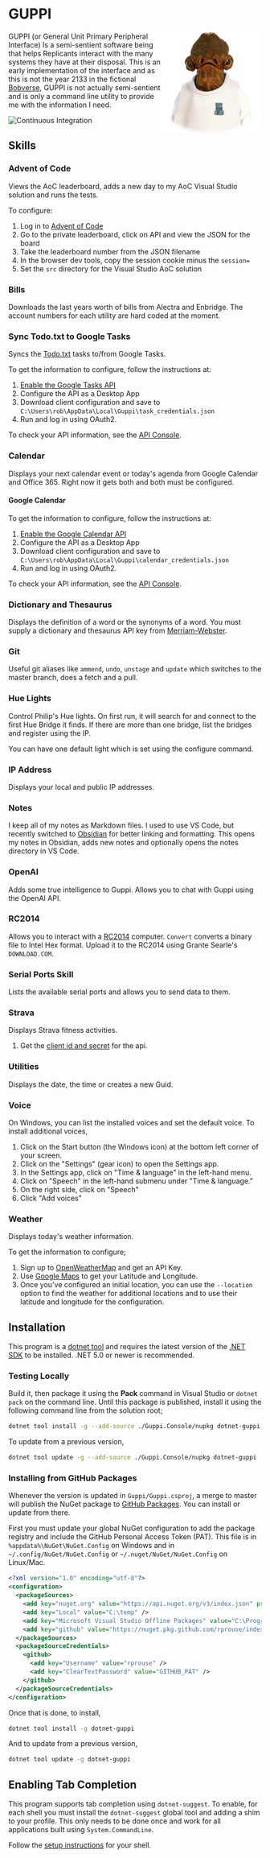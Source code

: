 # GUPPI

<img align="right" width="200" height="200" src="img/ackbar.png">

GUPPI (or General Unit Primary Peripheral Interface) Is a semi-sentient software
being that helps Replicants interact with the many systems they have at their
disposal. This is an early implementation of the interface and as this is not
the year 2133 in the fictional [Bobverse](https://bobiverse.fandom.com/wiki/We_Are_Legion_(We_Are_Bob)_Wiki),
GUPPI is not actually semi-sentient and is only a command line utility to provide
me with the information I need.

![Continuous Integration](https://github.com/rprouse/guppi/workflows/Continuous%20Integration/badge.svg)

## Skills

### Advent of Code

Views the AoC leaderboard, adds a new day to my AoC Visual Studio solution and runs the tests.

To configure:

1. Log in to [Advent of Code](https://adventofcode.com/)
2. Go to the private leaderboard, click on API and view the JSON for the board
3. Take the leaderboard number from the JSON filename
4. In the browser dev tools, copy the session cookie minus the `session=`
5. Set the `src` directory for the Visual Studio AoC solution

### Bills

Downloads the last years worth of bills from Alectra and Enbridge. The account numbers for each utility
are hard coded at the moment.

### Sync Todo.txt to Google Tasks

Syncs the [Todo.txt](https://github.com/rprouse/dotnet-todo) tasks to/from Google Tasks.

To get the information to configure, follow the instructions at:

1. [Enable the Google Tasks API](https://developers.google.com/tasks/reference/rest)
2. Configure the API as a Desktop App
3. Download client configuration and save to `C:\Users\rob\AppData\Local\Guppi\task_credentials.json`
4. Run and log in using OAuth2.

To check your API information, see the [API Console](https://console.developers.google.com/).

### Calendar

Displays your next calendar event or today's agenda from Google Calendar and Office 365. Right
now it gets both and both must be configured.

#### Google Calendar

To get the information to configure, follow the instructions at:

1. [Enable the Google Calendar API](https://developers.google.com/calendar/quickstart/dotnet)
2. Configure the API as a Desktop App
3. Download client configuration and save to `C:\Users\rob\AppData\Local\Guppi\calendar_credentials.json`
4. Run and log in using OAuth2.

To check your API information, see the [API Console](https://console.developers.google.com/).

### Dictionary and Thesaurus

Displays the definition of a word or the synonyms of a word. You must supply a
dictionary and thesaurus API key from [Merriam-Webster](https://dictionaryapi.com/).

### Git

Useful git aliases like `ammend`, `undo`, `unstage` and `update` which switches to the
master branch, does a fetch and a pull.

### Hue Lights

Control Philip's Hue lights. On first run, it will search for and connect to the first Hue Bridge
it finds. If there are more than one bridge, list the bridges and register using the IP.

You can have one default light which is set using the configure command.

### IP Address

Displays your local and public IP addresses.

### Notes

I keep all of my notes as Markdown files. I used to use VS Code, but recently switched to 
[Obsidian](https://obsidian.md/) for better linking and formatting. This opens my notes 
in Obsidian, adds new notes and optionally opens the notes directory in VS Code.

### OpenAI

Adds some true intelligence to Guppi. Allows you to chat with Guppi using the OpenAI API.

### RC2014

Allows you to interact with a [RC2014](https://rc2014.co.uk/) computer. `Convert` converts
a binary file to Intel Hex format. Upload it to the RC2014 using Grante Searle's `DOWNLOAD.COM`.

### Serial Ports Skill

Lists the available serial ports and allows you to send data to them.

### Strava

Displays Strava fitness activities.

1. Get the [client id and secret](https://www.strava.com/settings/api) for the api.

### Utilities

Displays the date, the time or creates a new Guid.

### Voice

On Windows, you can list the installed voices and set the default voice. To install additional
voices, 

1. Click on the Start button (the Windows icon) at the bottom left corner of your screen.
2. Click on the "Settings" (gear icon) to open the Settings app.
3. In the Settings app, click on "Time & language" in the left-hand menu.
4. Click on "Speech" in the left-hand submenu under "Time & language."
5. On the right side, click on "Speech"
6. Click "Add voices"

### Weather

Displays today's weather information.

To get the information to configure;

1. Sign up to [OpenWeatherMap](https://openweathermap.org/) and get an API Key.
2. Use [Google Maps](https://google.ca/maps) to get your Latitude and Longitude.
3. Once you've configured an initial location, you can use the `--location` option to find the weather for additional locations and to use their latitude and longitude for the configuration.

## Installation

This program is a [dotnet tool](https://docs.microsoft.com/en-us/dotnet/core/tools/global-tools) and requires the latest version of
the [.NET SDK](https://dotnet.microsoft.com/download) to be installed. .NET 5.0 or newer is recommended.

### Testing Locally

Build it, then package it using the **Pack** command in Visual Studio or `dotnet pack`
on the command line. Until this package is published, install it using the following
command line from the solution root;

```sh
dotnet tool install -g --add-source ./Guppi.Console/nupkg dotnet-guppi
```

To update from a previous version,

```sh
dotnet tool update -g --add-source ./Guppi.Console/nupkg dotnet-guppi
```

### Installing from GitHub Packages

Whenever the version is updated in `Guppi/Guppi.csproj`, a merge to master will publish the NuGet package
to [GitHub Packages](https://github.com/rprouse?tab=packages). You can install or update from there.

First you must update your global NuGet configuration to add the package registry and include the GitHub Personal
Access Token (PAT). This file is in `%appdata%\NuGet\NuGet.Config` on Windows and in `~/.config/NuGet/NuGet.Config`
or `~/.nuget/NuGet/NuGet.Config` on Linux/Mac.

```xml
<?xml version="1.0" encoding="utf-8"?>
<configuration>
  <packageSources>
    <add key="nuget.org" value="https://api.nuget.org/v3/index.json" protocolVersion="3" />
    <add key="Local" value="C:\temp" />
    <add key="Microsoft Visual Studio Offline Packages" value="C:\Program Files (x86)\Microsoft SDKs\NuGetPackages\" />
    <add key="github" value="https://nuget.pkg.github.com/rprouse/index.json" />
  </packageSources>
  <packageSourceCredentials>
    <github>
      <add key="Username" value="rprouse" />
      <add key="ClearTextPassword" value="GITHUB_PAT" />
    </github>
  </packageSourceCredentials>
</configuration>
```

Once that is done, to install,

```sh
dotnet tool install -g dotnet-guppi
```

And to update from a previous version,

```sh
dotnet tool update -g dotnet-guppi
```

## Enabling Tab Completion

This program supports tab completion using `dotnet-suggest`. To enable, for each shell
you must install the `dotnet-suggest` global tool and adding a shim to your profile. This
only needs to be done once and work for all applications built using `System.CommandLine`.

Follow the [setup instructions](https://github.com/dotnet/command-line-api/blob/main/docs/dotnet-suggest.md)
for your shell.
